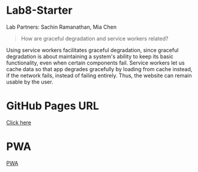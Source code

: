 # Lab8-Starter

Lab Partners: Sachin Ramanathan, Mia Chen

> How are graceful degradation and service workers related? 

Using service workers facilitates graceful degradation, since graceful degradation is about maintaining a system's ability to keep its basic functionality, even when certain components fail. Service workers let us cache data so that app degrades gracefully by loading from cache instead, if the network fails, instead of failing entirely. Thus, the website can remain usable by the user.

# GitHub Pages URL

[Click here](https://sachin-dot-py.github.io/CSE110-Lab8/)

# PWA

[PWA](pwa.png)